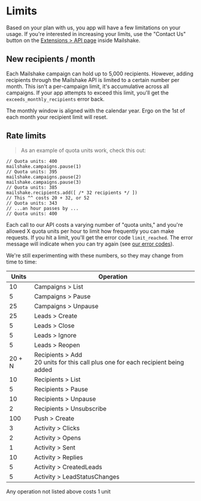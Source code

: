 # Limits

Based on your plan with us, you app will have a few limitations on your usage. If you're interested in increasing your limits, use the "Contact Us" button on the <a href="https://mailshake.com/app/#/redirect/extensions/api" target="_blank">Extensions &gt; API page</a> inside Mailshake.

## New recipients / month

Each Mailshake campaign can hold up to 5,000 recipients. However, adding recipients through the Mailshake API is limited to a certain number per month. This isn't a per-campaign limit, it's accumulative across all campaigns. If your app attempts to exceed this limit, you'll get the `exceeds_monthly_recipients` error back.

The monthly window is aligned with the calendar year. Ergo on the 1st of each month your recipient limit will reset.

## Rate limits

> As an example of quota units work, check this out:

```
// Quota units: 400
mailshake.campaigns.pause(1)
// Quota units: 395
mailshake.campaigns.pause(2)
mailshake.campaigns.pause(3)
// Quota units: 385
mailshake.recipients.add([ /* 32 recipients */ ])
// This ^^ costs 20 + 32, or 52
// Quota units: 343
// ...an hour passes by ...
// Quota units: 400
```

Each call to our API costs a varying number of "quota units," and you're allowed X quota units per hour to limit how frequently you can make requests. If you hit a limit, you'll get the error code `limit_reached`. The error message will indicate when you can try again (see [our error codes](#General-errors)).

<aside class="notice">We're still experimenting with these numbers, so they may change from time to time:</aside>

Units | Operation
---| ---
10 | Campaigns > List
5 | Campaigns > Pause
25 | Campaigns > Unpause
25 | Leads > Create
5 | Leads > Close
5 | Leads > Ignore
5 | Leads > Reopen
<div>20 + N</div> | Recipients > Add <aside class="notice">20 units for this call plus one for each recipient being added</aside>
10 | Recipients > List
5 | Recipients > Pause
10 | Recipients > Unpause
2 | Recipients > Unsubscribe
100 | Push > Create
3 | Activity > Clicks
2 | Activity > Opens
1 | Activity > Sent
10 | Activity > Replies
5 | Activity > CreatedLeads
5 | Activity > LeadStatusChanges

<aside class="notice">Any operation not listed above costs 1 unit</aside>
